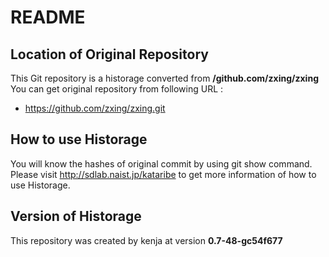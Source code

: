 # README
## Location of Original Repository
This Git repository is a historage converted from **/github.com/zxing/zxing**  
You can get original repository from following URL :

- https://github.com/zxing/zxing.git

## How to use Historage
You will know the hashes of original commit by using git show command.  
Please visit <http://sdlab.naist.jp/kataribe> to get more information of how to use Historage.

## Version of Historage
This repository was created by kenja at version **0.7-48-gc54f677**
